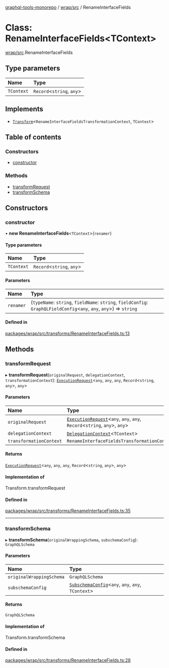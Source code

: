[graphql-tools-monorepo](../README) / [wrap/src](../modules/wrap_src) / RenameInterfaceFields

# Class: RenameInterfaceFields<TContext\>

[wrap/src](../modules/wrap_src).RenameInterfaceFields

## Type parameters

| Name       | Type                       |
| :--------- | :------------------------- |
| `TContext` | `Record`\<`string`, `any`> |

## Implements

- [`Transform`](/docs/api/interfaces/delegate_src.Transform)\<`RenameInterfaceFieldsTransformationContext`,
  `TContext`>

## Table of contents

### Constructors

- [constructor](wrap_src.RenameInterfaceFields#constructor)

### Methods

- [transformRequest](wrap_src.RenameInterfaceFields#transformrequest)
- [transformSchema](wrap_src.RenameInterfaceFields#transformschema)

## Constructors

### constructor

• **new RenameInterfaceFields**<`TContext`\>(`renamer`)

#### Type parameters

| Name       | Type                       |
| :--------- | :------------------------- |
| `TContext` | `Record`\<`string`, `any`> |

#### Parameters

| Name      | Type                                                                                                                 |
| :-------- | :------------------------------------------------------------------------------------------------------------------- |
| `renamer` | (`typeName`: `string`, `fieldName`: `string`, `fieldConfig`: `GraphQLFieldConfig`\<`any`, `any`, `any`>) => `string` |

#### Defined in

[packages/wrap/src/transforms/RenameInterfaceFields.ts:13](https://github.com/ardatan/graphql-tools/blob/master/packages/wrap/src/transforms/RenameInterfaceFields.ts#L13)

## Methods

### transformRequest

▸ **transformRequest**(`originalRequest`, `delegationContext`, `transformationContext`):
[`ExecutionRequest`](/docs/api/interfaces/utils_src.ExecutionRequest)\<`any`, `any`, `any`,
`Record`\<`string`, `any`>, `any`>

#### Parameters

| Name                    | Type                                                                                                                           |
| :---------------------- | :----------------------------------------------------------------------------------------------------------------------------- |
| `originalRequest`       | [`ExecutionRequest`](/docs/api/interfaces/utils_src.ExecutionRequest)\<`any`, `any`, `any`, `Record`\<`string`, `any`>, `any`> |
| `delegationContext`     | [`DelegationContext`](/docs/api/interfaces/delegate_src.DelegationContext)\<`TContext`>                                        |
| `transformationContext` | `RenameInterfaceFieldsTransformationContext`                                                                                   |

#### Returns

[`ExecutionRequest`](/docs/api/interfaces/utils_src.ExecutionRequest)\<`any`, `any`, `any`,
`Record`\<`string`, `any`>, `any`>

#### Implementation of

Transform.transformRequest

#### Defined in

[packages/wrap/src/transforms/RenameInterfaceFields.ts:35](https://github.com/ardatan/graphql-tools/blob/master/packages/wrap/src/transforms/RenameInterfaceFields.ts#L35)

---

### transformSchema

▸ **transformSchema**(`originalWrappingSchema`, `subschemaConfig`): `GraphQLSchema`

#### Parameters

| Name                     | Type                                                                                                     |
| :----------------------- | :------------------------------------------------------------------------------------------------------- |
| `originalWrappingSchema` | `GraphQLSchema`                                                                                          |
| `subschemaConfig`        | [`SubschemaConfig`](/docs/api/interfaces/delegate_src.SubschemaConfig)\<`any`, `any`, `any`, `TContext`> |

#### Returns

`GraphQLSchema`

#### Implementation of

Transform.transformSchema

#### Defined in

[packages/wrap/src/transforms/RenameInterfaceFields.ts:28](https://github.com/ardatan/graphql-tools/blob/master/packages/wrap/src/transforms/RenameInterfaceFields.ts#L28)
